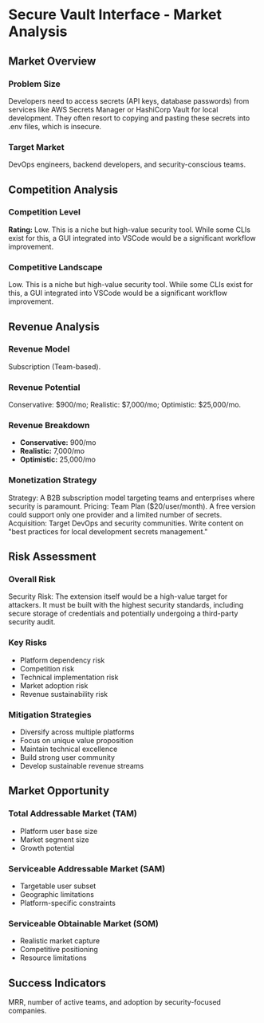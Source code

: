 # Secure Vault Interface - Market Analysis

## Market Overview

### Problem Size
Developers need to access secrets (API keys, database passwords) from services like AWS Secrets Manager or HashiCorp Vault for local development. They often resort to copying and pasting these secrets into .env files, which is insecure.

### Target Market
DevOps engineers, backend developers, and security-conscious teams.

## Competition Analysis

### Competition Level
**Rating:** Low. This is a niche but high-value security tool. While some CLIs exist for this, a GUI integrated into VSCode would be a significant workflow improvement.

### Competitive Landscape
Low. This is a niche but high-value security tool. While some CLIs exist for this, a GUI integrated into VSCode would be a significant workflow improvement.

## Revenue Analysis

### Revenue Model
Subscription (Team-based).

### Revenue Potential
Conservative: $900/mo; Realistic: $7,000/mo; Optimistic: $25,000/mo.

### Revenue Breakdown
- **Conservative:** 900/mo
- **Realistic:** 7,000/mo
- **Optimistic:** 25,000/mo

### Monetization Strategy
Strategy: A B2B subscription model targeting teams and enterprises where security is paramount. Pricing: Team Plan ($20/user/month). A free version could support only one provider and a limited number of secrets. Acquisition: Target DevOps and security communities. Write content on "best practices for local development secrets management."

## Risk Assessment

### Overall Risk
Security Risk: The extension itself would be a high-value target for attackers. It must be built with the highest security standards, including secure storage of credentials and potentially undergoing a third-party security audit.

### Key Risks
- Platform dependency risk
- Competition risk
- Technical implementation risk
- Market adoption risk
- Revenue sustainability risk

### Mitigation Strategies
- Diversify across multiple platforms
- Focus on unique value proposition
- Maintain technical excellence
- Build strong user community
- Develop sustainable revenue streams

## Market Opportunity

### Total Addressable Market (TAM)
- Platform user base size
- Market segment size
- Growth potential

### Serviceable Addressable Market (SAM)
- Targetable user subset
- Geographic limitations
- Platform-specific constraints

### Serviceable Obtainable Market (SOM)
- Realistic market capture
- Competitive positioning
- Resource limitations

## Success Indicators
MRR, number of active teams, and adoption by security-focused companies.
